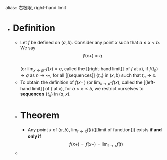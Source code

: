 alias:: 右极限, right-hand limit

- # Definition
	- Let $f$ be defined on $(a, b)$. Consider any point $x$  such that  $a \leq x<b$. We say
	   $$f(x+)=q$$  
	  (or $\lim _{x \rightarrow p^{+}} f(x)=q$, called the [[right-hand limit]] of $f$ at $x$),
	  if $f\left(t_{n}\right) \rightarrow q$ as $n\rightarrow\infty$, for all [[sequences]]  $\left\{t_{n}\right\}$  in  $(x, b)$ such that $t_{n} \rightarrow x$.
	- To obtain the definition of  $f(x-)$  (or  $\lim _{x \rightarrow p^{-}} f(x)$, called the [[left-hand limit]] of $f$  at $x$), for $a<x \leq b$, we restrict ourselves to **sequences** $\left\{ t_{n}\right\}$  in $(a, x)$.
	- # Theorem
		- Any point $x$ of $(a, b)$, $\lim _{t\to x} f(t)$([[limit of function]])  exists **if and only if**
		  $$f(x+)=f(x-)=\lim _{t \rightarrow x} f(t)$$
	-